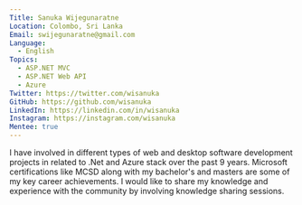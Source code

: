 ```yaml
---
Title: Sanuka Wijegunaratne
Location: Colombo, Sri Lanka
Email: swijegunaratne@gmail.com
Language:
  - English
Topics:
  - ASP.NET MVC
  - ASP.NET Web API
  - Azure
Twitter: https://twitter.com/wisanuka
GitHub: https://github.com/wisanuka
LinkedIn: https://linkedin.com/in/wisanuka
Instagram: https://instagram.com/wisanuka
Mentee: true
---
```

I have involved in different types of web and desktop software development projects in related to .Net and Azure stack over the past 9 years. Microsoft certifications like MCSD along with my bachelor's and masters are some of my key career achievements.
I would like to share my knowledge and experience with the community by involving knowledge sharing sessions.
